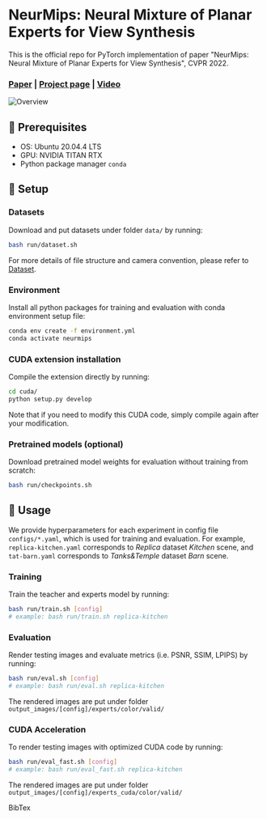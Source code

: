 # NeurMips: Neural Mixture of Planar Experts for View Synthesis
This is the official repo for PyTorch implementation of paper "NeurMips: Neural Mixture of Planar Experts for View Synthesis", CVPR 2022. 
### [Paper]() | [Project page](https://zhihao-lin.github.io/neurmips/) | [Video](https://youtu.be/PV1dCTWL5Oo)
![Overview](doc/overview.png)

## 🌱 Prerequisites
- OS: Ubuntu 20.04.4 LTS
- GPU: NVIDIA TITAN RTX
- Python package manager `conda`
## 🌱 Setup
### Datasets 
Download and put datasets under folder `data/` by running:
```bash
bash run/dataset.sh
```
For more details of file structure and camera convention, please refer to [Dataset](doc/dataset.md). 
### Environment
Install all python packages for training and evaluation with conda environment setup file: 
```bash
conda env create -f environment.yml
conda activate neurmips
```
### CUDA extension installation
Compile the extension directly by running:
```bash
cd cuda/
python setup.py develop
```
Note that if you need to modify this CUDA code, simply compile again after your modification.

### Pretrained models (optional)
Download pretrained model weights for evaluation without training from scratch:
```bash
bash run/checkpoints.sh
```
## 🌱 Usage 
We provide hyperparameters for each experiment in config file `configs/*.yaml`, which is used for training and evaluation. For example, `replica-kitchen.yaml` corresponds to *Replica* dataset *Kitchen* scene, and `tat-barn.yaml` corresponds to *Tanks&Temple* dataset *Barn* scene.

### Training 
Train the teacher and experts model by running:
```bash
bash run/train.sh [config]
# example: bash run/train.sh replica-kitchen
```
### Evaluation
Render testing images and evaluate metrics (i.e. PSNR, SSIM, LPIPS) by running:
```bash
bash run/eval.sh [config]
# example: bash run/eval.sh replica-kitchen
```
The rendered images are put under folder `output_images/[config]/experts/color/valid/`
### CUDA Acceleration
To render testing images with optimized CUDA code by running:
```bash
bash run/eval_fast.sh [config]
# example: bash run/eval_fast.sh replica-kitchen
```
The rendered images are put under folder `output_images/[config]/experts_cuda/color/valid/`

BibTex